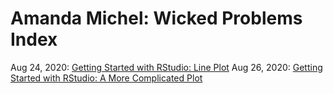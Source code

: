 # Amanda Michel: Wicked Problems Index

Aug 24, 2020: [Getting Started with RStudio: Line Plot](lineplot.md)
Aug 26, 2020: [Getting Started with RStudio: A More Complicated Plot](complexplot.md)
